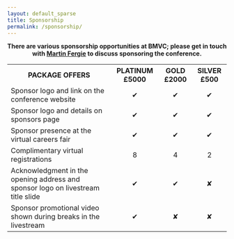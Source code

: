 ```yaml
---
layout: default_sparse
title: Sponsorship
permalink: /sponsorship/
---
```


<p align="center"><strong>
            There are various sponsorship opportunities at BMVC; please get in touch with <a href="mailto:martin.fergie@manchester.ac.uk">Martin Fergie</a> to discuss sponsoring the conference.
        </strong></p>


<div class="row pl-2 pr-2 pt-2 pb-2 mx-auto justify-content-center">
    <table class="table table-striped table-bordered" style="max-width: 750px;">
        <tbody>
            <tr>
                <th style="text-align: center">PACKAGE OFFERS</th>
                <th style="text-align: center">PLATINUM £5000</th>
                <th style="text-align: center">GOLD £2000</th>
                <th style="text-align: center">SILVER £500</th>
            </tr>
            <tr>
                <td>Sponsor logo and link on the conference website</td>
                <td align="center">✔</td>
                <td align="center">✔</td>
                <td align="center">✔</td>
            </tr>
            <tr>
                <td>Sponsor logo and details on sponsors page</td>
                <td align="center">✔</td>
                <td align="center">✔</td>
                <td align="center">✔</td>
            </tr>
            <tr>
                <td>Sponsor presence at the virtual careers fair</td>
                <td align="center">✔</td>
                <td align="center">✔</td>
                <td align="center">✔</td>
            </tr>
            <tr>
                <td>Complimentary virtual registrations</td>
                <td align="center">8</td>
                <td align="center">4</td>
                <td align="center">2</td>
            </tr>
            <!--<tr>
                <td><strong>Young researcher attendance bursaries named after the sponsor</strong></td>
                <td align="center">✔</td>
                <td align="center">✔</td>
                <td align="center">✘</td>
            </tr>-->
            <tr>
                <td>Acknowledgment in the opening address and sponsor logo on livestream title slide</td>
                <td align="center">✔</td>
                <td align="center">✔</td>
                <td align="center">✘</td>
            </tr>
            <tr>
                <td>Sponsor promotional video shown during breaks in the livestream</td>
                <td align="center">✔</td>
                <td align="center">✘</td>
                <td align="center">✘</td>
            </tr>
            <!--<tr>
                <td><strong>Sponsor name associated with invited talk</strong></td>
                <td align="center">✔</td>
                <td align="center">✘</td>
                <td align="center">✘</td>
            </tr>
            <tr>
                <td><strong>Sponsor name associated with prize</strong></td>
                <td align="center">✔</td>
                <td align="center">✘</td>
                <td align="center">✘</td>
            </tr>-->
        </tbody>
    </table>
</div>
